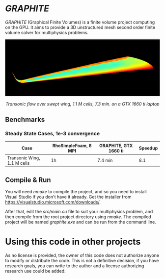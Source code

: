 # *GRAPHITE*

*GRAPHITE* (Graphical Finite Volumes) is a finite volume project computing on the GPU. It aims to provide a 3D unstructured mesh second order finite volume solver for multiphysics problems.

![wing](./data/wing.png)
*<center>Transonic flow over swept wing, 1.1 M cells, 7.3 min. on a GTX 1660 ti laptop</center>*



## Benchmarks

### Steady State Cases, 1e-3 convergence

| Case                        | RhoSimpleFoam, 6 MPI  | GRAPHITE, GTX 1660 ti | Speedup |
|-----------------------------|-----------------------|-----------------------|---------|
| Transonic Wing, 1.1 M cells | 1h                    | 7.4 min               | 8.1     |


## Compile & Run

You will need *nmake* to compile the project, and so you need to install Visual Studio if you don't have it already. Get the installer from https://visualstudio.microsoft.com/downloads/.

After that, edit the *src/main.cu* file to suit your multiphysics problem, and then compile from the root project directory using *nmake*. The compiled project will be named *graphite.exe* and can be run from the command line.



# Using this code in other projects

As no license is provided, the owner of this code does not authorize anyone to modify or distribute the code. This is not a definitive decision, if you have research goals, you can write to the author and a license authorizing research use could be added.



